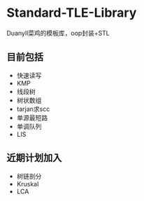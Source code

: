 # Standard-TLE-Library

Duanyll菜鸡的模板库，oop封装+STL

## 目前包括

- 快速读写
- KMP
- 线段树
- 树状数组
- tarjan求scc
- 单源最短路
- 单调队列
- LIS

## 近期计划加入

- 树链剖分
- Kruskal
- LCA